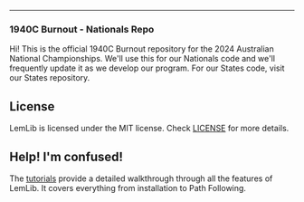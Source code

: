 <hr>

### 1940C Burnout - Nationals Repo

Hi! This is the official 1940C Burnout repository for the 2024 Australian National Championships.
We'll use this for our Nationals code and we'll frequently update it as we develop our program. For our States code, visit our States repository.

## License
LemLib is licensed under the MIT license. Check [LICENSE](https://github.com/LemLib/LemLib/blob/master/LICENSE) for more details.

## Help! I'm confused!
The [tutorials](https://lemlib.readthedocs.io/en/v0.5.0/tutorials/1_getting_started.html) provide a detailed walkthrough through all the features of LemLib. It covers everything from installation to Path Following.

